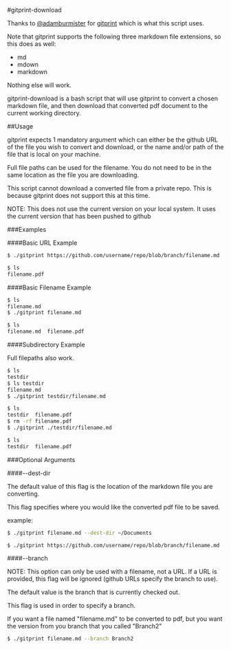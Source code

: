 #gitprint-download

Thanks to [@adamburmister](https://github.com/adamburmister) for [gitprint](https://github.com/adamburmister/gitprint.com)
which is what this script uses.

Note that gitprint supports the following three markdown file extensions, so
this does as well:
  * md
  * mdown
  * markdown

Nothing else will work.

gitprint-download is a bash script that will use gitprint to convert a chosen
markdown file, and then download that converted pdf document to the current
working directory.

##Usage

gitprint expects 1 mandatory argument which can either be the github URL of the
file you wish to convert and download, or the name and/or path of the file that
is local on your machine.

Full file paths can be used for the filename. You do not need to be in the same
location as the file you are downloading.

This script cannot download a converted file from a private repo. This is
because gitprint does not support this at this time.

NOTE: This does not use the current version on your local system. It uses the
current version that has been pushed to github

###Examples

####Basic URL Example

```bash
$ ./gitprint https://github.com/username/repo/blob/branch/filename.md

$ ls
filename.pdf
```

####Basic Filename Example

```bash
$ ls
filename.md
$ ./gitprint filename.md

$ ls
filename.md  filename.pdf
```

####Subdirectory Example

Full filepaths also work.

```bash
$ ls
testdir
$ ls testdir
filename.md
$ ./gitprint testdir/filename.md

$ ls
testdir  filename.pdf
$ rm -rf filename.pdf
$ ./gitprint ./testdir/filename.md

$ ls
testdir  filename.pdf
```

###Optional Arguments

####--dest-dir

The default value of this flag is the location of the markdown file you are
converting.

This flag specifies where you would like the converted pdf file to be saved.

example:

```bash
$ ./gitprint filename.md --dest-dir ~/Documents
```

```bash
$ ./gitprint https://github.com/username/repo/blob/branch/filename.md --dest-dir ~/Documents
```

####--branch

NOTE: This option can only be used with a filename, not a URL. If a URL is
provided, this flag will be ignored (github URLs specify the branch to use).

The default value is the branch that is currently checked out.

This flag is used in order to specify a  branch.

If you want a file named "filename.md" to be converted to pdf, but you want the
version from you branch that you called "Branch2"

```bash
$ ./gitprint filename.md --branch Branch2
```



